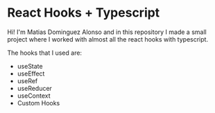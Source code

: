 # React Hooks + Typescript

Hi! I'm Matias Dominguez Alonso and in this repository I made a small project where I worked with almost all the react hooks with typescript.

The hooks that I used are:

- useState
- useEffect
- useRef
- useReducer
- useContext
- Custom Hooks
